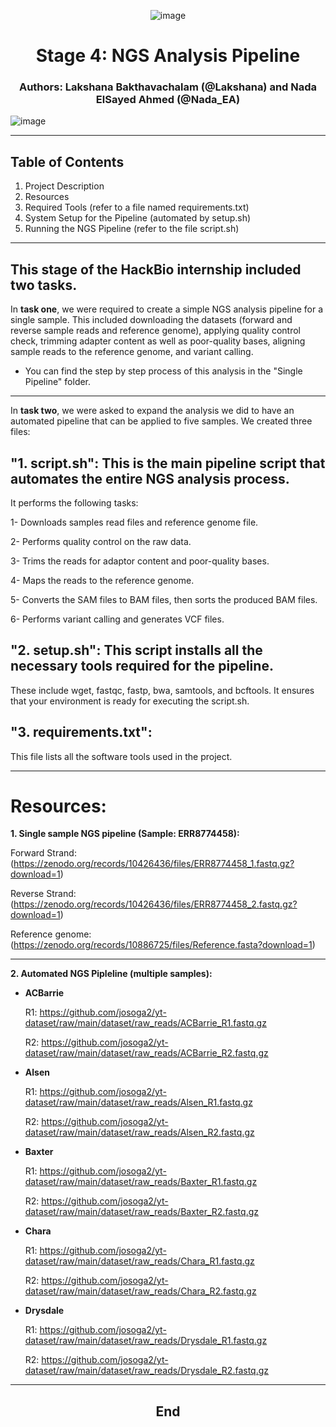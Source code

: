 <div align="center">
  
![image](https://github.com/user-attachments/assets/e55501e8-1448-47df-99a7-19cd510cbd01)
</div>

<div align="center"> 
  
# **Stage 4: NGS Analysis Pipeline**
### Authors: Lakshana Bakthavachalam (@Lakshana) and Nada ElSayed Ahmed (@Nada_EA)
</div>


![image](https://github.com/user-attachments/assets/ad348f80-7067-4d6e-bc2b-2e973cc4f692)

---

## Table of Contents

1. Project Description
2. Resources
3. Required Tools (refer to a file named requirements.txt)
4. System Setup for the Pipeline (automated by setup.sh)
5. Running the NGS Pipeline (refer to the file script.sh)

---

## This stage of the HackBio internship included two tasks. 

In **task one**, we were required to create a simple NGS analysis pipeline for a single sample.
This included downloading the datasets (forward and reverse sample reads and reference genome), applying quality control check, trimming adapter content as well as poor-quality bases, aligning sample reads to the reference genome, and variant calling. 

- You can find the step by step process of this analysis in the "Single Pipeline" folder.

---

In **task two**, we were asked to expand the analysis we did to have an automated pipeline that can be applied to five samples.
We created three files:

## **"1. script.sh"**: This is the main pipeline script that automates the entire NGS analysis process.

It performs the following tasks:

1- Downloads samples read files and reference genome file.

2- Performs quality control on the raw data.

3- Trims the reads for adaptor content and poor-quality bases.

4- Maps the reads to the reference genome.

5- Converts the SAM files to BAM files, then sorts the produced BAM files.

6- Performs variant calling and generates VCF files.

## **"2. setup.sh"**: This script installs all the necessary tools required for the pipeline.
These include wget, fastqc, fastp, bwa, samtools, and bcftools. It ensures that your environment is ready for executing the script.sh.

## **"3. requirements.txt"**: 
This file lists all the software tools used in the project.

--- 

# Resources:
**1. Single sample NGS pipeline (Sample: ERR8774458):**
   
   Forward Strand: (https://zenodo.org/records/10426436/files/ERR8774458_1.fastq.gz?download=1)
   
   Reverse Strand: (https://zenodo.org/records/10426436/files/ERR8774458_2.fastq.gz?download=1)
   
   Reference genome: (https://zenodo.org/records/10886725/files/Reference.fasta?download=1)

   ***
   
    
**2. Automated NGS Pipleline (multiple samples):**

  - **ACBarrie**

    R1: https://github.com/josoga2/yt-dataset/raw/main/dataset/raw_reads/ACBarrie_R1.fastq.gz
    
    R2: https://github.com/josoga2/yt-dataset/raw/main/dataset/raw_reads/ACBarrie_R2.fastq.gz
    

  - **Alsen**
    
    R1: https://github.com/josoga2/yt-dataset/raw/main/dataset/raw_reads/Alsen_R1.fastq.gz
    
    R2: https://github.com/josoga2/yt-dataset/raw/main/dataset/raw_reads/Alsen_R2.fastq.gz

  - **Baxter**

    R1: https://github.com/josoga2/yt-dataset/raw/main/dataset/raw_reads/Baxter_R1.fastq.gz

    R2: https://github.com/josoga2/yt-dataset/raw/main/dataset/raw_reads/Baxter_R2.fastq.gz

  - **Chara**

    R1: https://github.com/josoga2/yt-dataset/raw/main/dataset/raw_reads/Chara_R1.fastq.gz

    R2: https://github.com/josoga2/yt-dataset/raw/main/dataset/raw_reads/Chara_R2.fastq.gz

  - **Drysdale**

    R1: https://github.com/josoga2/yt-dataset/raw/main/dataset/raw_reads/Drysdale_R1.fastq.gz

    R2: https://github.com/josoga2/yt-dataset/raw/main/dataset/raw_reads/Drysdale_R2.fastq.gz
---

<div align="center">
  
## **End**
</div>
